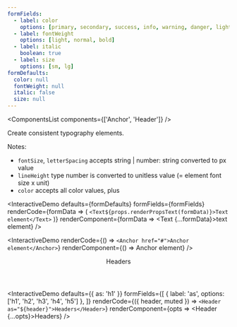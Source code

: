 ```yaml
---
formFields:
  - label: color
    options: [primary, secondary, success, info, warning, danger, light, dark, white, muted, body]
  - label: fontWeight
    options: [light, normal, bold]
  - label: italic
    boolean: true
  - label: size
    options: [sm, lg]
formDefaults:
  color: null
  fontWeight: null
  italic: false
  size: null
---
```

<ComponentsList components={['Anchor', 'Header']} />

Create consistent typography elements.

Notes:

- `fontSize`, `letterSpacing` accepts string | number: string converted to px value
- `lineHeight` type number is converted to unitless value (= element font size x unit)
- `color` accepts all color values, plus

<InteractiveDemo
  defaults={formDefaults}
  formFields={formFields}
  renderCode={formData => (
    `<Text${props.renderPropsText(formData)}>Text element</Text>`
   )}
  renderComponent={formData => <Text {...formData}>text element</Text>}
/>

<InteractiveDemo
  renderCode={() => `<Anchor href="#">Anchor element</Anchor>`}
  renderComponent={() => <Anchor href="#">Anchor element</Anchor>}
/>

<Header header="h2">Headers</Header>

<InteractiveDemo
  defaults={{ as: 'h1' }}
  formFields={[
    { label: 'as', options: ['h1', 'h2', 'h3', 'h4', 'h5'] },
  ]}
  renderCode={({ header, muted }) => `<Header as="${header}">Headers</Header>`}
  renderComponent={opts => <Header {...opts}>Headers</Header>}
/>
